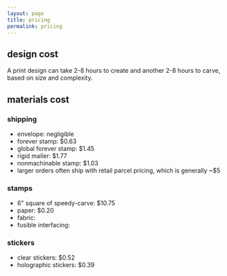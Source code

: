 ```yaml
---
layout: page
title: pricing
permalink: pricing
---
```


## design cost

A print design can take 2-8 hours to create and another 2-8 hours to carve, based on size and complexity.

## materials cost

### shipping

- envelope: negligible
- forever stamp: $0.63
- global forever stamp: $1.45
- rigid mailer: $1.77
- nonmachinable stamp: $1.03
- larger orders often ship with retail parcel pricing, which is generally ~$5

### stamps

- 6" square of speedy-carve: $10.75
- paper: $0.20
- fabric:
- fusible interfacing:

### stickers

- clear stickers: $0.52
- holographic stickers: $0.39
